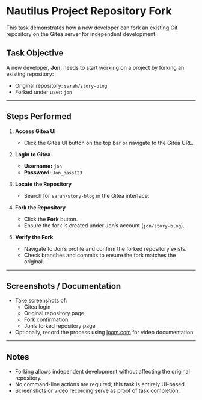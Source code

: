 # Nautilus Project Repository Fork

This task demonstrates how a new developer can fork an existing Git repository on the Gitea server for independent development.

## Task Objective

A new developer, **Jon**, needs to start working on a project by forking an existing repository:

- Original repository: `sarah/story-blog`
- Forked under user: `jon`

---

## Steps Performed

1. **Access Gitea UI**  
   - Click the Gitea UI button on the top bar or navigate to the Gitea URL.

2. **Login to Gitea**  
   - **Username:** `jon`  
   - **Password:** `Jon_pass123`  

3. **Locate the Repository**  
   - Search for `sarah/story-blog` in the Gitea interface.

4. **Fork the Repository**  
   - Click the **Fork** button.  
   - Ensure the fork is created under Jon’s account (`jon/story-blog`).

5. **Verify the Fork**  
   - Navigate to Jon’s profile and confirm the forked repository exists.  
   - Check branches and commits to ensure the fork matches the original.

---

## Screenshots / Documentation

- Take screenshots of:
  - Gitea login
  - Original repository page
  - Fork confirmation
  - Jon’s forked repository page
- Optionally, record the process using [loom.com](https://www.loom.com) for video documentation.

---

## Notes

- Forking allows independent development without affecting the original repository.  
- No command-line actions are required; this task is entirely UI-based.  
- Screenshots or video recording serve as proof of task completion.

